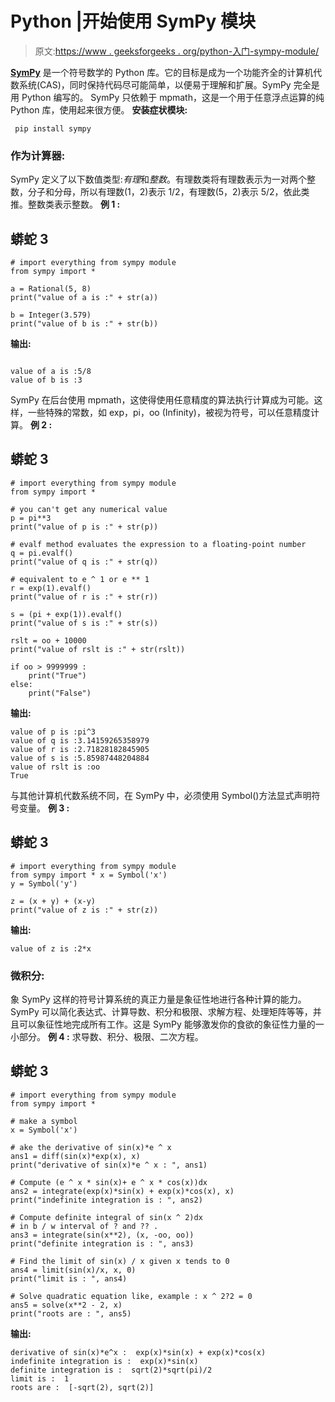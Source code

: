 # Python |开始使用 SymPy 模块

> 原文:[https://www . geeksforgeeks . org/python-入门-sympy-module/](https://www.geeksforgeeks.org/python-getting-started-with-sympy-module/)

[**SymPy**](https://www.scipy-lectures.org/advanced/sympy.html) 是一个符号数学的 Python 库。它的目标是成为一个功能齐全的计算机代数系统(CAS)，同时保持代码尽可能简单，以便易于理解和扩展。SymPy 完全是用 Python 编写的。
SymPy 只依赖于 mpmath，这是一个用于任意浮点运算的纯 Python 库，使用起来很方便。
**安装症状模块:**

```
 pip install sympy 

```

### 作为计算器:

SymPy 定义了以下数值类型:*有理*和*整数*。有理数类将有理数表示为一对两个整数，分子和分母，所以有理数(1，2)表示 1/2，有理数(5，2)表示 5/2，依此类推。整数类表示整数。
**例 1 :**

## 蟒蛇 3

```
# import everything from sympy module
from sympy import *

a = Rational(5, 8)
print("value of a is :" + str(a))

b = Integer(3.579)
print("value of b is :" + str(b))
```

**输出:**

```

value of a is :5/8
value of b is :3

```

SymPy 在后台使用 mpmath，这使得使用任意精度的算法执行计算成为可能。这样，一些特殊的常数，如 exp，pi，oo (Infinity)，被视为符号，可以任意精度计算。
**例 2 :**

## 蟒蛇 3

```
# import everything from sympy module
from sympy import *

# you can't get any numerical value
p = pi**3
print("value of p is :" + str(p))

# evalf method evaluates the expression to a floating-point number
q = pi.evalf()
print("value of q is :" + str(q))

# equivalent to e ^ 1 or e ** 1
r = exp(1).evalf()
print("value of r is :" + str(r))

s = (pi + exp(1)).evalf()
print("value of s is :" + str(s))

rslt = oo + 10000
print("value of rslt is :" + str(rslt))

if oo > 9999999 :
    print("True")
else:
    print("False")
```

**输出:**

```
value of p is :pi^3
value of q is :3.14159265358979
value of r is :2.71828182845905
value of s is :5.85987448204884
value of rslt is :oo
True

```

与其他计算机代数系统不同，在 SymPy 中，必须使用 Symbol()方法显式声明符号变量。
**例 3 :**

## 蟒蛇 3

```
# import everything from sympy module
from sympy import * x = Symbol('x')
y = Symbol('y')

z = (x + y) + (x-y)
print("value of z is :" + str(z))
```

**输出:**

```
value of z is :2*x 

```

### 微积分:

象 SymPy 这样的符号计算系统的真正力量是象征性地进行各种计算的能力。SymPy 可以简化表达式、计算导数、积分和极限、求解方程、处理矩阵等等，并且可以象征性地完成所有工作。这是 SymPy 能够激发你的食欲的象征性力量的一小部分。
**例 4 :** 求导数、积分、极限、二次方程。

## 蟒蛇 3

```
# import everything from sympy module
from sympy import *

# make a symbol
x = Symbol('x')

# ake the derivative of sin(x)*e ^ x
ans1 = diff(sin(x)*exp(x), x)
print("derivative of sin(x)*e ^ x : ", ans1)

# Compute (e ^ x * sin(x)+ e ^ x * cos(x))dx
ans2 = integrate(exp(x)*sin(x) + exp(x)*cos(x), x)
print("indefinite integration is : ", ans2)

# Compute definite integral of sin(x ^ 2)dx
# in b / w interval of ? and ?? .
ans3 = integrate(sin(x**2), (x, -oo, oo))
print("definite integration is : ", ans3)

# Find the limit of sin(x) / x given x tends to 0
ans4 = limit(sin(x)/x, x, 0)
print("limit is : ", ans4)

# Solve quadratic equation like, example : x ^ 2?2 = 0
ans5 = solve(x**2 - 2, x)
print("roots are : ", ans5)
```

**输出:**

```
derivative of sin(x)*e^x :  exp(x)*sin(x) + exp(x)*cos(x)
indefinite integration is :  exp(x)*sin(x)
definite integration is :  sqrt(2)*sqrt(pi)/2
limit is :  1
roots are :  [-sqrt(2), sqrt(2)]

```